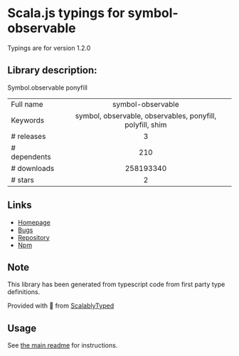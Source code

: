 
# Scala.js typings for symbol-observable

Typings are for version 1.2.0

## Library description:
Symbol.observable ponyfill

|                    |                 |
| ------------------ | :-------------: |
| Full name          | symbol-observable |
| Keywords           | symbol, observable, observables, ponyfill, polyfill, shim |
| # releases         | 3 |
| # dependents       | 210 |
| # downloads        | 258193340 |
| # stars            | 2 |

## Links
- [Homepage](https://github.com/blesh/symbol-observable#readme)
- [Bugs](https://github.com/blesh/symbol-observable/issues)
- [Repository](https://github.com/blesh/symbol-observable)
- [Npm](https://www.npmjs.com/package/symbol-observable)
    


## Note
This library has been generated from typescript code from first party type definitions.

Provided with :purple_heart: from [ScalablyTyped](https://github.com/oyvindberg/ScalablyTyped)

## Usage
See [the main readme](../../readme.md) for instructions.


